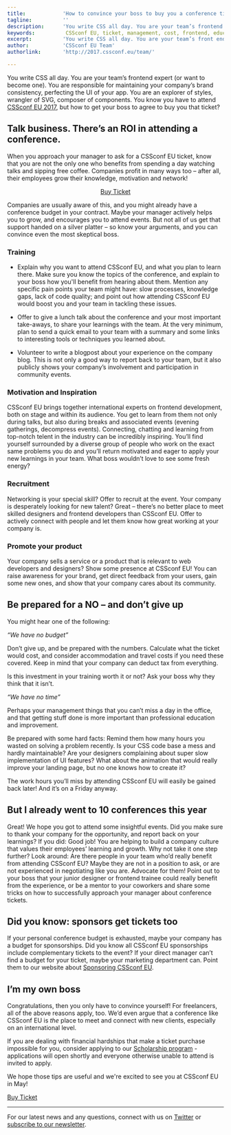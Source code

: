 ```yaml
---
title:            'How to convince your boss to buy you a conference ticket to CSSconf EU'
tagline:          ''
description:      'You write CSS all day. You are your team’s frontend expert (or want to become one). You are responsible for maintaining your company’s brand consistency, perfecting the UI of your app. You are an explorer of styles, wrangler of SVG, composer of components. You know you have to attend CSSconf EU, but how to get your boss to agree to buy you that ticket?'
keywords:          CSSconf EU, ticket, management, cost, frontend, education, CSSconf, Berlin, conference, CSS, 2016, 2017
excerpt:          'You write CSS all day. You are your team’s front end expert (or want to become one). You are responsible for maintaining your company’s brand consistency. Perfecting the UI of your app. Explorer of styles, wrangler of SVG, composer of components. You HAVE to attend CSSconf EU, and you know it – but how to get your boss to buy you that ticket?'
author:           'CSSconf EU Team'
authorlink:       'http://2017.cssconf.eu/team/'

---
```


You write CSS all day. You are your team’s frontend expert (or want to become one). You are responsible for maintaining your company’s brand consistency, perfecting the UI of your app. You are an explorer of styles, wrangler of SVG, composer of components. You know you have to attend [CSSconf EU 2017](http://2017.cssconf.eu/), but how to get your boss to agree to buy you that ticket?

## Talk business. There’s an ROI in attending a conference.

When you approach your manager to ask for a CSSconf EU ticket, know that you are not the only one who benefits from spending a day watching talks and sipping free coffee. Companies profit in many ways too – after all, their employees grow their knowledge, motivation and network!

<p align="center">
<a href="https://tito.io/cssconfeu/cssconfeu-2017" class="btn--special">
  <span class="btn__span" data-hover="Buy Ticket">Buy Ticket</span>
</a>
</p>

Companies are usually aware of this, and you might already have a conference budget in your contract. Maybe your manager actively helps you to grow, and encourages you to attend events. But not all of us get that support handed on a silver platter – so know your arguments, and you can convince even the most skeptical boss.

### Training
* Explain why you want to attend CSSconf EU, and what you plan to learn there. Make sure you know the topics of the conference, and explain to your boss how you'll benefit from hearing about them. Mention any specific pain points your team might have: slow processes, knowledge gaps, lack of code quality; and point out how attending CSSconf EU would boost you and your team in tackling these issues.

* Offer to give a lunch talk about the conference and your most important take-aways, to share your learnings with the team. At the very minimum, plan to send a quick email to your team with a summary and some links to interesting tools or techniques you learned about.

* Volunteer to write a blogpost about your experience on the company blog. This is not only a good way to report back to your team, but it also publicly shows your company’s involvement and participation in community events.

### Motivation and Inspiration

CSSconf EU brings together international experts on frontend development, both on stage and within its audience. You get to learn from them not only during talks, but also during breaks and associated events (evening gatherings, decompress events). Connecting, chatting and learning from top-notch telent in the industry can be incredibly inspiring. You’ll find yourself surrounded by a diverse group of people who work on the exact same problems you do and you’ll return motivated and eager to apply your new learnings in your team. What boss wouldn’t love to see some fresh energy?

### Recruitment

Networking is your special skill? Offer to recruit at the event. Your company is desperately looking for new talent? Great – there’s no better place to meet skilled designers and frontend developers than CSSconf EU. Offer to actively connect with people and let them know how great working at your company is.

### Promote your product

Your company sells a service or a product that is relevant to web developers and designers? Show some presence at CSSconf EU! You can raise awareness for your brand, get direct feedback from your users, gain some new ones, and show that your company cares about its community.

## Be prepared for a NO – and don’t give up

You might hear one of the following:

*“We have no budget”*

Don’t give up, and be prepared with the numbers. Calculate what the ticket would cost, and consider accommodation and travel costs if you need these covered. Keep in mind that your company can deduct tax from everything.

Is this investment in your training worth it or not? Ask your boss why they think that it isn’t.

*“We have no time”*

Perhaps your management things that you can’t miss a day in the office, and that getting stuff done is more important than professional education and improvement.

Be prepared with some hard facts: Remind them how many hours you wasted on solving a problem recently. Is your CSS code base a mess and hardly maintainable? Are your designers complaining about super slow implementation of UI features? What about the animation that would really improve your landing page, but no one knows how to create it?

The work hours you’ll miss by attending CSSconf EU will easily be gained back later! And it’s on a Friday anyway.

## But I already went to 10 conferences this year

Great! We hope you got to attend some insightful events. Did you make sure to thank your company for the opportunity, and report back on your learnings? If you did: Good job! You are helping to build a company culture that values their employees’ learning and growth.
Why not take it one step further? Look around: Are there people in your team who’d really benefit from attending CSSconf EU? Maybe they are not in a position to ask, or are not experienced in negotiating like you are. Advocate for them! Point out to your boss that your junior designer or frontend trainee could really benefit from the experience, or be a mentor to your coworkers and share some tricks on how to successfully approach your manager about conference tickets.

## Did you know: sponsors get tickets too

If your personal conference budget is exhausted, maybe your company has a budget for sponsorships. Did you know all CSSconf EU sponsorships include complementary tickets to the event? If your direct manager can’t find a budget for your ticket, maybe your marketing department can. Point them to our website about [Sponsoring CSSconf EU](http://sponsoring.cssconf.eu/).

## I’m my own boss

Congratulations, then you only have to convince yourself! For freelancers, all of the above reasons apply, too. We’d even argue that a conference like CSSconf EU is *the* place to meet and connect with new clients, especially on an international level.

If you are dealing with financial hardships that make a ticket purchase impossible for you, consider applying to our [Scholarship program](http://2017.cssconf.eu/scholarships/) - applications will open shortly and everyone otherwise unable to attend is invited to apply.

We hope those tips are useful and we're excited to see you at CSSconf EU in May!

<a href="https://tito.io/cssconfeu/cssconfeu-2017" class="btn--special">
  <span class="btn__span" data-hover="Buy Ticket">Buy Ticket</span>
</a>

***

For our latest news and any questions, connect with us on [Twitter](https://twitter.com/cssconfeu) or [subscribe to our newsletter](https://confirmsubscription.com/h/d/879A481DB04CB70D).  
